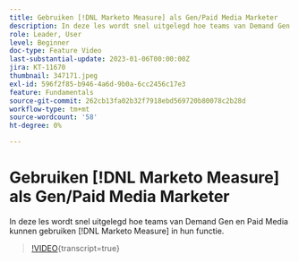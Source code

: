 ```yaml
---
title: Gebruiken [!DNL Marketo Measure] als Gen/Paid Media Marketer
description: In deze les wordt snel uitgelegd hoe teams van Demand Gen en Paid Media kunnen gebruiken [!DNL Marketo Measure] in hun functie.
role: Leader, User
level: Beginner
doc-type: Feature Video
last-substantial-update: 2023-01-06T00:00:00Z
jira: KT-11670
thumbnail: 347171.jpeg
exl-id: 596f2f85-b946-4a6d-9b0a-6cc2456c17e3
feature: Fundamentals
source-git-commit: 262cb13fa02b32f7918ebd569720b80078c2b28d
workflow-type: tm+mt
source-wordcount: '58'
ht-degree: 0%

---
```


# Gebruiken [!DNL Marketo Measure] als Gen/Paid Media Marketer

In deze les wordt snel uitgelegd hoe teams van Demand Gen en Paid Media kunnen gebruiken [!DNL Marketo Measure] in hun functie.

>[!VIDEO](https://video.tv.adobe.com/v/347171/?learn=on){transcript=true}
